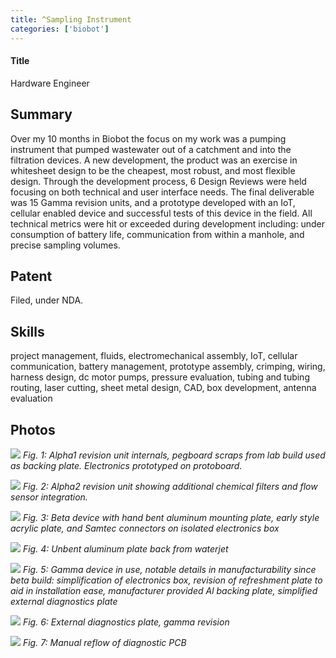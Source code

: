 ```yaml
---
title: ^Sampling Instrument
categories: ['biobot']
---
```

#### Title
Hardware Engineer

## Summary

Over my 10 months in Biobot the focus on my work was a pumping instrument that pumped wastewater out of a catchment and into the filtration devices. A new development, the product was an exercise in whitesheet design to be the cheapest, most robust, and most flexible design. Through the development process, 6 Design Reviews were held focusing on both technical and user interface needs. The final deliverable was 15 Gamma revision units, and a prototype developed with an IoT, cellular enabled device and successful tests of this device in the field. All technical metrics were hit or exceeded during development including: under consumption of battery life, communication from within a manhole, and precise sampling volumes.

## Patent
Filed, under NDA.

## Skills

project management, fluids, electromechanical assembly, IoT, cellular communication, battery management, prototype assembly, crimping, wiring, harness design, dc motor pumps, pressure evaluation, tubing and tubing routing, laser cutting, sheet metal design, CAD, box development, antenna evaluation

## Photos
![](IMG_0853.JPEG)
*Fig. 1: Alpha1 revision unit internals, pegboard scraps from lab build used as backing plate. Electronics prototyped on protoboard.*

![](IMG_1390.JPEG)
*Fig. 2: Alpha2 revision unit showing additional chemical filters and flow sensor integration.*

![](IMG_1735.JPEG)
*Fig. 3: Beta device with hand bent aluminum mounting plate, early style acrylic plate, and Samtec connectors on isolated electronics box*

![](IMG_1717.JPEG)
*Fig. 4: Unbent aluminum plate back from waterjet*

![](gamma.jpeg)
*Fig. 5: Gamma device in use, notable details in manufacturability since beta build: simplification of electronics box, revision of refreshment plate to aid in installation ease, manufacturer provided Al backing plate, simplified external diagnostics plate*

![](IMG_2605.JPEG)
*Fig. 6: External diagnostics plate, gamma revision*

![](IMG_2612.JPEG)
*Fig. 7: Manual reflow of diagnostic PCB*

